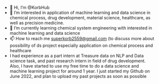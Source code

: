 - 👋 Hi, I’m @KorbHub
- 👀 I’m interested in application of machine learning and data science in chemical process, drug development, material science, healthcare, as well as precision medicine.
- 🌱 I’m currently learning chemical system engineering with interested in machine learning and data science 
- 📫 How to reach me  superkorb2559@gmail.com (to discuss more about possibility of ds project especially application on chemical process and healthcare 
- I had experience as a part intern at Treasure data on NLP and Data science task, and past research intern in field of drug development. Also, I have started to use my free time to do a data science and machine learning project for around 1 year. I just started my Github on June 2022, and plan to upload my past projects as soon as possible 

<!---
KorbHub/KorbHub is a ✨ special ✨ repository because its `README.md` (this file) appears on your GitHub profile.
You can click the Preview link to take a look at your changes.
--->
